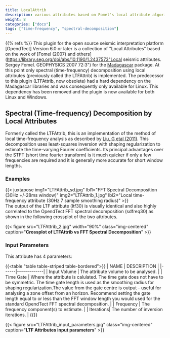 ```yaml
---
title: LocalAttrib
description: various attributes based on Fomel's local attribute algorithm from the Madagascar package
weight: 8
categories: ["docs"]
tags: ["time-frequency", "spectral-decomposition"]
---
```

{{% refs %}}
This plugin for the open source seismic interpretation platform [OpendTect] Version 6.0 or later is a collection of "Local Attributes" based on the work of [Fomel (2007) and others](https://library.seg.org/doi/abs/10.1190/1.2437573"Local seismic attributes. Sergey Fomel. GEOPHYSICS 2007 72:3") for the <a href="http://www.ahay.org/" target="_blank">Madagascar</a> package. At this point only spectral (time-frequency) decomposition using local attributes (previously called the LTFAttrib) is implemented. The predecessor to this plugin (LTFAttrib, now obsolete) had a hard dependency on the Madagascar libraries and was consequently only available for Linux. This dependency has been removed and the plugin is now available for both Linux and Windows.

## Spectral (Time-frequency) Decomposition by Local Attributes

Formerly called the LTFAttrib, this is an implementation of the method of local time-frequency analysis as described by [Liu, G etal (2011)](http://library.seg.org/doi/abs/10.1190/geo2010-0185.1 "Time-frequency analysis of seismic data using local attributes. Guochang Liu, Sergey Fomel, and Xiaohong Chen. GEOPHYSICS 2011 76:6, P23-P34"). This decomposition uses least-squares inversion with shaping regularization to estimate the time-varying Fourier coefficients. Its principal advantages over the STFT (short time fourier transform) is it much quicker if only a few frequencies are required and it is generally more accurate for short window lengths.

### Examples

{{< juxtapose img1="LTFAttrib_sd.jpg" lbl1="FFT Spectral Decomposition (30Hz +/-28ms window)" img2="LTFAttrib_1.jpg" lbl2="Local time-frequency attribute (30Hz 7 sample smoothing radius)" >}}
<br/>
The output of the LTF attribute (ltf30) is visually identical and also highly correlated to the OpendTect FFT spectral decomposition (sdfreq30) as shown in the following crossplot of the two attributes.

{{< figure src="LTFAttrib_2.jpg" width="90%" class="img-centered" caption="**Crossplot of LTFAttrib vs FFT Spectral Decomposition**" >}}

### Input Parameters

This attribute has 4 parameters:

{{<table "table table-striped table-bordered">}}
| NAME | DESCRIPTION |
|------|-------------|
| Input Volume | The attribute volume to be analysed. |
| Time Gate | Where the attribute is calulated. The time gate does not have to be symmetric. The time gate length is used as the smoothing radius for shaping regularization.The value from the gate centre is output - useful for analysing a zone offset from an horizon. Recommend setting the gate length equal to or less than the FFT window length you would used for the standard OpendTect FFT spectral decomposition. |
| Frequency | The frequency component(s) to estimate. |
| Iterations| The number of inversion iterations. |
{{</table>}}

{{< figure src="LTFAttrib_input_parameters.jpg" class="img-centered" caption="**LTF Attributes input parameters**" >}}




